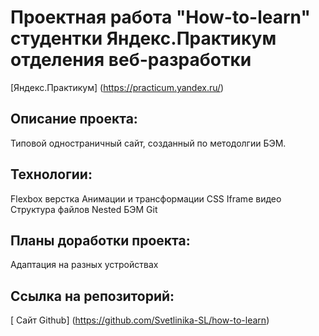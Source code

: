 # **Проектная работа "How-to-learn" студентки Яндекс.Практикум отделения веб-разработки**
[Яндекс.Практикум] (https://practicum.yandex.ru/)

## Описание проекта:
Типовой одностраничный сайт, созданный по методолгии БЭМ.

## Технологии:
Flexbox верстка
Анимации и трансформации CSS
Iframe видео
Структура файлов Nested БЭМ
Git

## Планы доработки проекта:
Адаптация на разных устройствах

## Ссылка на репозиторий:
[ Сайт Github] (https://github.com/Svetlinika-SL/how-to-learn)





